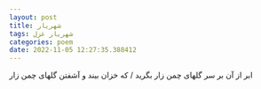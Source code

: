 ```yaml
---
layout: post
title: شهریار
tags: شهریار غزل
categories: poem
date: 2022-11-05 12:27:35.388412
---
```


ابر از آن بر سر گلهای چمن زار بگرید / که خزان بیند و آشفتن گلهای چمن زار
